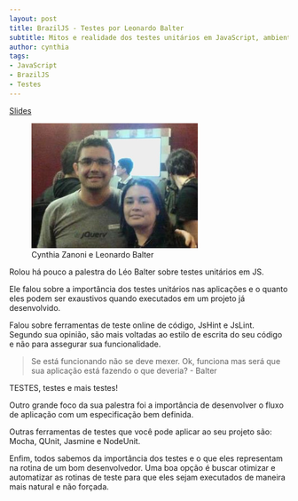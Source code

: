 ```yaml
---
layout: post
title: BrazilJS - Testes por Leonardo Balter
subtitle: Mitos e realidade dos testes unitários em JavaScript, ambientes, cobertura de código e planos sustentáveis de desenvolvimento
author: cynthia
tags:
- JavaScript
- BrazilJS
- Testes
---
```


<a href="http://www.slideshare.net/leobalter/testing-sucks" class="btn">Slides</a>

<figure>
  <img src="/images/braziljs-2012/leonardo-balter.jpg" alt="Cynthia Zanoni e Leonardo Balter" width="300">
  <figcaption>Cynthia Zanoni e Leonardo Balter</figcaption>
</figure>

Rolou há pouco a palestra do Léo Balter sobre testes unitários em JS.

Ele falou sobre a importância dos testes unitários nas aplicações e o quanto eles podem ser exaustivos quando executados em um projeto já desenvolvido.

Falou sobre ferramentas de teste online de código, JsHint e JsLint. Segundo sua opinião, são mais voltadas ao estilo de escrita do seu código e não para assegurar sua funcionalidade. 

> Se está funcionando não se deve mexer. Ok, funciona mas será que sua aplicação está fazendo o que deveria? - Balter

TESTES, testes e mais testes! 

Outro grande foco da sua palestra foi a importância de desenvolver o fluxo de aplicação com um especificação bem definida.

Outras ferramentas de testes que você pode aplicar ao seu projeto são: Mocha, QUnit, Jasmine e NodeUnit.

Enfim, todos sabemos da importância dos testes e o que eles representam na rotina de um bom desenvolvedor. Uma boa opção é buscar otimizar e automatizar as rotinas de teste para que eles sejam executados de maneira mais natural e não forçada.



